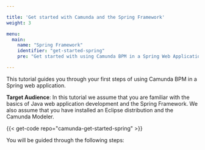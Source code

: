 ```yaml
---

title: 'Get started with Camunda and the Spring Framework'
weight: 3

menu:
  main:
    name: "Spring Framework"
    identifier: "get-started-spring"
    pre: "Get started with using Camunda BPM in a Spring Web Application."

---
```


This tutorial guides you through your first steps of using Camunda BPM in a Spring web application.

**Target Audience**:
In this tutorial we assume that you are familiar with the basics of Java web application development and the Spring Framework. We also assume that you have installed an Eclipse distribution and the Camunda Modeler.

{{< get-code repo="camunda-get-started-spring" >}}

You will be guided through the following steps:
